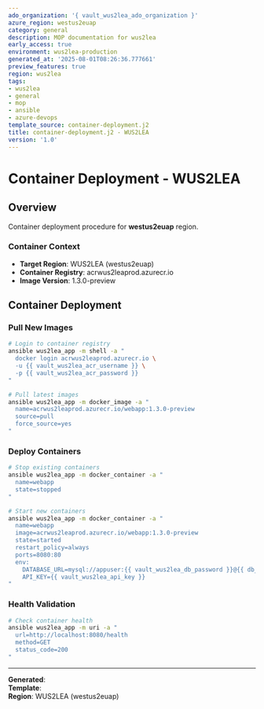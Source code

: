 ```yaml
---
ado_organization: '{ vault_wus2lea_ado_organization }'
azure_region: westus2euap
category: general
description: MOP documentation for wus2lea
early_access: true
environment: wus2lea-production
generated_at: '2025-08-01T08:26:36.777661'
preview_features: true
region: wus2lea
tags:
- wus2lea
- general
- mop
- ansible
- azure-devops
template_source: container-deployment.j2
title: container-deployment.j2 - WUS2LEA
version: '1.0'
---
```



# Container Deployment - WUS2LEA

## Overview

Container deployment procedure for **westus2euap** region.

### Container Context

- **Target Region**: WUS2LEA (westus2euap)
- **Container Registry**: acrwus2leaprod.azurecr.io
- **Image Version**: 1.3.0-preview

## Container Deployment

### Pull New Images
```bash
# Login to container registry
ansible wus2lea_app -m shell -a "
  docker login acrwus2leaprod.azurecr.io \
  -u {{ vault_wus2lea_acr_username }} \
  -p {{ vault_wus2lea_acr_password }}
"

# Pull latest images
ansible wus2lea_app -m docker_image -a "
  name=acrwus2leaprod.azurecr.io/webapp:1.3.0-preview
  source=pull
  force_source=yes
"
```

### Deploy Containers
```bash
# Stop existing containers
ansible wus2lea_app -m docker_container -a "
  name=webapp
  state=stopped
"

# Start new containers
ansible wus2lea_app -m docker_container -a "
  name=webapp
  image=acrwus2leaprod.azurecr.io/webapp:1.3.0-preview
  state=started
  restart_policy=always
  ports=8080:80
  env:
    DATABASE_URL=mysql://appuser:{{ vault_wus2lea_db_password }}@{{ db_ip }}:3306/ProductionDB
    API_KEY={{ vault_wus2lea_api_key }}
"
```

### Health Validation
```bash
# Check container health
ansible wus2lea_app -m uri -a "
  url=http://localhost:8080/health
  method=GET
  status_code=200
"
```

---

**Generated**:   
**Template**:   
**Region**: WUS2LEA (westus2euap)